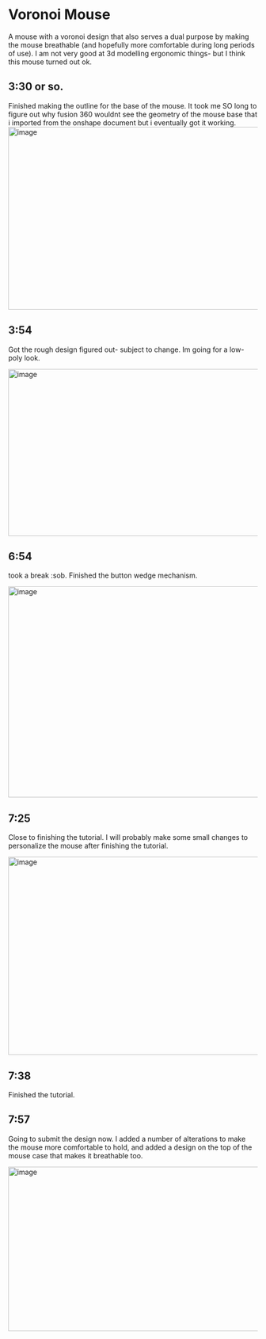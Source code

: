 # Voronoi Mouse
A mouse with a voronoi design that also serves a dual purpose by making the mouse breathable (and hopefully more comfortable during long periods of use). I am not very good at 3d modelling ergonomic things- but I think this mouse turned out ok. 

## 3:30 or so. 
Finished making the outline for the base of the mouse. It took me SO long to figure out why fusion 360 wouldnt see the geometry of the mouse base that i imported from the onshape document but i eventually got it working. 
<img width="747" height="369" alt="image" src="https://github.com/user-attachments/assets/1d5126b8-1b59-4963-ad82-7a22629445de" />

## 3:54
Got the rough design figured out- subject to change. Im going for a low-poly look. 

<img width="836" height="337" alt="image" src="https://github.com/user-attachments/assets/6d105840-dd54-44e0-8744-dfbb2adae9d4" />

## 6:54 
took a break :sob. Finished the button wedge mechanism.

<img width="1053" height="426" alt="image" src="https://github.com/user-attachments/assets/ce83e6be-99d8-46af-b3cd-5b340e8742e6" />

## 7:25
Close to finishing the tutorial. I will probably make some small changes to personalize the mouse after finishing the tutorial. 

<img width="822" height="400" alt="image" src="https://github.com/user-attachments/assets/f37d7b42-b8aa-4948-82e0-1f77543d3479" />

## 7:38
Finished the tutorial. 

## 7:57 
Going to submit the design now. I added a number of alterations to make the mouse more comfortable to hold, and added a design on the top of the mouse case that makes it breathable too. 

<img width="532" height="332" alt="image" src="https://github.com/user-attachments/assets/6503d713-9596-42a3-94f0-89bf5688cb4c" />
